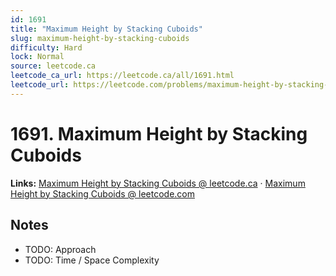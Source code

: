 ```yaml
--- 
id: 1691
title: "Maximum Height by Stacking Cuboids"
slug: maximum-height-by-stacking-cuboids
difficulty: Hard
lock: Normal
source: leetcode.ca
leetcode_ca_url: https://leetcode.ca/all/1691.html
leetcode_url: https://leetcode.com/problems/maximum-height-by-stacking-cuboids/
---
```


# 1691. Maximum Height by Stacking Cuboids

**Links:** [Maximum Height by Stacking Cuboids @ leetcode.ca](https://leetcode.ca/all/1691.html) · [Maximum Height by Stacking Cuboids @ leetcode.com](https://leetcode.com/problems/maximum-height-by-stacking-cuboids/)

## Notes
- TODO: Approach
- TODO: Time / Space Complexity
